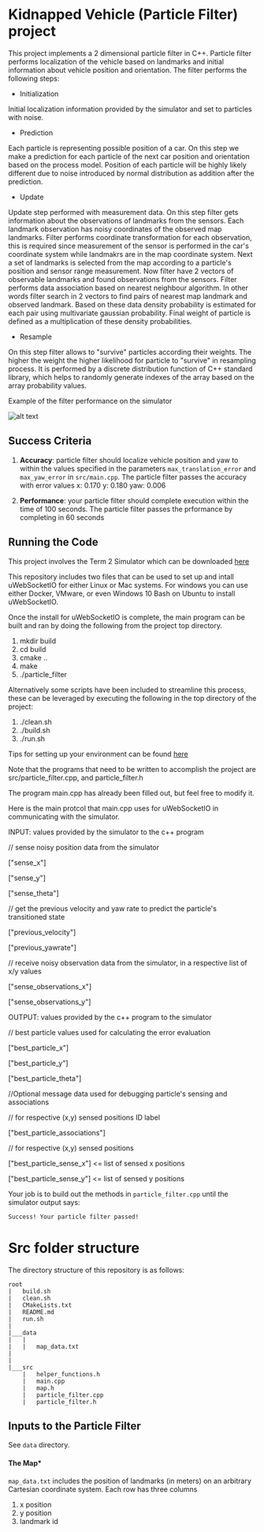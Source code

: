 # Kidnapped Vehicle (Particle Filter) project

This project implements a 2 dimensional particle filter in C++. Particle filter performs localization of the vehicle based on landmarks and initial information about vehicle position and orientation. The filter performs the following steps:

* Initialization

Initial localization information provided by the simulator and set to particles with noise.

* Prediction

Each particle is representing possible position of a car. On this step we make a prediction for each particle of the next car position and orientation based on the process model. 
Position of each particle will be highly likely different due to noise introduced by normal distribution as addition after the prediction.

* Update

Update step performed with measurement data. On this step filter gets information about the observations of landmarks from the sensors. Each landmark observation has noisy coordinates of the 
observed map landmarks. Filter performs coordinate transformation for each observation, this is required since measurement of the sensor is performed in the car's coordinate system while landmakrs are in the map coordinate system. Next a set of landmarks is selected from the map according to a particle's position and sensor range measurement.
Now filter have 2 vectors of observable landmarks and found observations from the sensors. Filter performs data association based on nearest neighbour algorithm. In other words filter
search in 2 vectors to find pairs of nearest map landmark and observed landmark.
Based on these data density probability is estimated for each pair using multivariate gaussian probability. Final weight of particle is defined as a multiplication of these density probabilities.

* Resample

On this step filter allows to "survive" particles according their weights. The higher the weight the higher likelihood for particle to "survive" in resampling process.
It is performed by a discrete distribution function of C++ standard library, which helps to randomly generate indexes of the array based on the array probability values.

[image1]: ./images/output_video.gif

Example of the filter performance on the simulator

![alt text][image1]

## Success Criteria

1. **Accuracy**:  particle filter should localize vehicle position and yaw to within the values specified in the parameters `max_translation_error` and `max_yaw_error` in `src/main.cpp`.
The particle filter passes the accuracy with error values x: 0.170 y: 0.180 yaw: 0.006

2. **Performance**: your particle filter should complete execution within the time of 100 seconds.
The particle filter passes the prformance by completing in 60 seconds



## Running the Code
This project involves the Term 2 Simulator which can be downloaded [here](https://github.com/udacity/self-driving-car-sim/releases)

This repository includes two files that can be used to set up and intall uWebSocketIO for either Linux or Mac systems. For windows you can use either Docker, VMware, or even Windows 10 Bash on Ubuntu to install uWebSocketIO.

Once the install for uWebSocketIO is complete, the main program can be built and ran by doing the following from the project top directory.

1. mkdir build
2. cd build
3. cmake ..
4. make
5. ./particle_filter

Alternatively some scripts have been included to streamline this process, these can be leveraged by executing the following in the top directory of the project:

1. ./clean.sh
2. ./build.sh
3. ./run.sh

Tips for setting up your environment can be found [here](https://classroom.udacity.com/nanodegrees/nd013/parts/40f38239-66b6-46ec-ae68-03afd8a601c8/modules/0949fca6-b379-42af-a919-ee50aa304e6a/lessons/f758c44c-5e40-4e01-93b5-1a82aa4e044f/concepts/23d376c7-0195-4276-bdf0-e02f1f3c665d)

Note that the programs that need to be written to accomplish the project are src/particle_filter.cpp, and particle_filter.h

The program main.cpp has already been filled out, but feel free to modify it.

Here is the main protcol that main.cpp uses for uWebSocketIO in communicating with the simulator.

INPUT: values provided by the simulator to the c++ program

// sense noisy position data from the simulator

["sense_x"] 

["sense_y"] 

["sense_theta"] 

// get the previous velocity and yaw rate to predict the particle's transitioned state

["previous_velocity"]

["previous_yawrate"]

// receive noisy observation data from the simulator, in a respective list of x/y values

["sense_observations_x"] 

["sense_observations_y"] 


OUTPUT: values provided by the c++ program to the simulator

// best particle values used for calculating the error evaluation

["best_particle_x"]

["best_particle_y"]

["best_particle_theta"] 

//Optional message data used for debugging particle's sensing and associations

// for respective (x,y) sensed positions ID label 

["best_particle_associations"]

// for respective (x,y) sensed positions

["best_particle_sense_x"] <= list of sensed x positions

["best_particle_sense_y"] <= list of sensed y positions


Your job is to build out the methods in `particle_filter.cpp` until the simulator output says:

```
Success! Your particle filter passed!
```

# Src folder structure
The directory structure of this repository is as follows:

```
root
|   build.sh
|   clean.sh
|   CMakeLists.txt
|   README.md
|   run.sh
|
|___data
|   |   
|   |   map_data.txt
|   
|   
|___src
    |   helper_functions.h
    |   main.cpp
    |   map.h
    |   particle_filter.cpp
    |   particle_filter.h
```

## Inputs to the Particle Filter
See `data` directory. 

#### The Map*
`map_data.txt` includes the position of landmarks (in meters) on an arbitrary Cartesian coordinate system. Each row has three columns
1. x position
2. y position
3. landmark id


